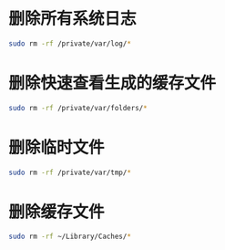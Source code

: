 # 删除所有系统日志

``` bash
sudo rm -rf /private/var/log/*
```

# 删除快速查看生成的缓存文件

``` bash
sudo rm -rf /private/var/folders/*
```

# 删除临时文件

``` bash
sudo rm -rf /private/var/tmp/*
```

# 删除缓存文件

``` bash
sudo rm -rf ~/Library/Caches/*
```
